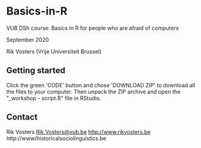 # Basics-in-R

VUB DSh course: Basics in R for people who are afraid of computers

September 2020

Rik Vosters (Vrije Universiteit Brussel)

## Getting started

Click the green 'CODE' button and chose 'DOWNLOAD ZIP' to download all the files to your computer. Then unpack the ZIP archive and open the "\_workshop - script.R" file in RStudio. 

## Contact

Rik Vosters
Rik.Vosters@vub.be
http://www.rikvosters.be
http://www/historicalsociolinguistics.be
